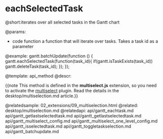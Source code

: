 eachSelectedTask
=============

@short:iterates over all selected tasks in the Gantt chart
	

@params:
- code 	function	a function that will iterate over tasks. Takes a task id as a parameter



@example:
gantt.batchUpdate(function () {
	gantt.eachSelectedTask(function(task_id){
    	if(gantt.isTaskExists(task_id))
        	gantt.deleteTask(task_id);
    });
});
            
@template:	api_method
@descr:

{{note This method is defined in the **multiselect.js** extension, so you need to activate the [multiselect](desktop/extensions_list.md#multitaskselection) plugin. Read the details in the desktop/multiselection.md article.}}

@relatedsample:	
	02_extensions/09_multiselection.html
@related:
	desktop/multiselection.md
@relatedapi:
	api/gantt_eachtask.md
    api/gantt_getlastselectedtask.md
    api/gantt_getlastselectedtask.md
    api/gantt_multiselect_config.md
    api/gantt_multiselect_one_level_config.md
    api/gantt_isselectedtask.md
    api/gantt_toggletaskselection.md
    api/gantt_batchupdate.md
